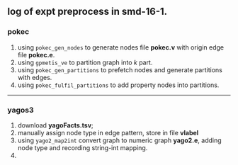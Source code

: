 ## log of expt preprocess in smd-16-1.


### pokec

1. using `pokec_gen_nodes` to generate nodes file **pokec.v** with origin edge file **pokec.e**.
2. using `gpmetis_ve` to partition graph into _k_ part.
3. using `pokec_gen_partitions` to prefetch nodes and generate partitions with edges.
3. using `pokec_fulfil_partitions` to add property nodes into partitions.

----------------------------------------------------------

### yagos3

1. download **yagoFacts.tsv**;
2. manually assign node type in edge pattern, store in file **vlabel**
3. using `yago2_map2int` convert graph to numeric graph **yago2.e**, adding node type and recording string-int mapping.
4. 